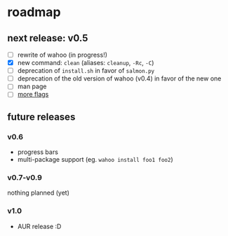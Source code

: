 # roadmap

## next release: v0.5
- [ ] rewrite of wahoo (in progress!)
- [x] new command: `clean` (aliases: `cleanup`, `-Rc`, `-C`)
- [ ] deprecation of `install.sh` in favor of `salmon.py`
- [ ] deprecation of the old version of wahoo (v0.4) in favor of the new one
- [ ] man page
- [ ] [more flags](https://github.com/sparkhere-sys/wahoo/issues/1)

## future releases
### v0.6
- progress bars
- multi-package support (eg. `wahoo install foo1 foo2`)

### v0.7-v0.9
nothing planned (yet)

### v1.0
- AUR release :D